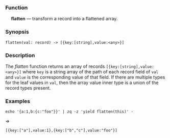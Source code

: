 ### Function

&emsp; **flatten** &mdash; transform a record into a flattened array.

### Synopsis

```
flatten(val: record) -> [{key:[string],value:<any>}]
```

### Description
The _flatten_ function returns an array of records `[{key:[string],value:<any>}]`
where `key` is a string array of the path of each record field of `val` and
`value` is the corresponding value of that field.
If there are multiple types for the leaf values in `val`, then the array value
inner type is a union of the record types present.

### Examples

```mdtest-command
echo '{a:1,b:{c:"foo"}}' | zq -z 'yield flatten(this)' -
```
=>
```mdtest-output
[{key:["a"],value:1},{key:["b","c"],value:"foo"}]
```

